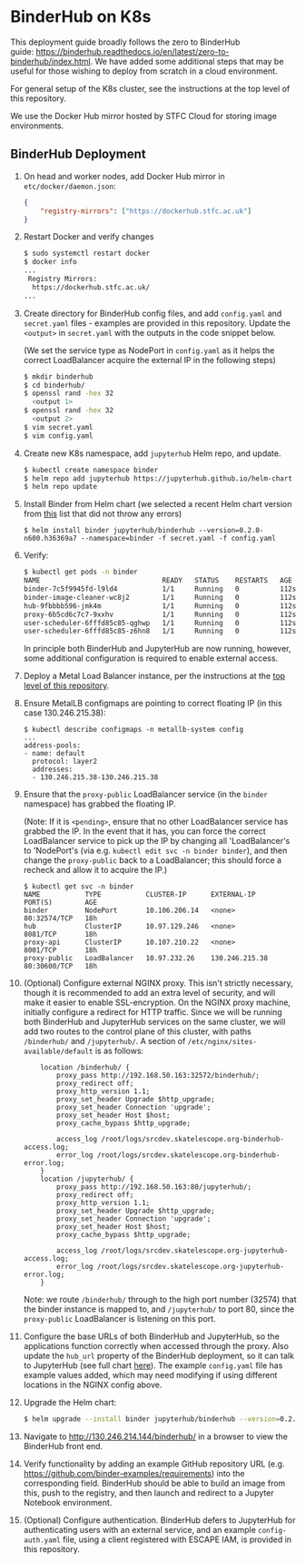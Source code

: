 # BinderHub on K8s

This deployment guide broadly follows the zero to BinderHub guide: https://binderhub.readthedocs.io/en/latest/zero-to-binderhub/index.html. We have added some additional steps that may be useful for those wishing to deploy from scratch in a cloud environment.

For general setup of the K8s cluster, see the instructions at the top level of this repository.

We use the Docker Hub mirror hosted by STFC Cloud for storing image environments.

## BinderHub Deployment

1. On head and worker nodes, add Docker Hub mirror in `etc/docker/daemon.json`:
    ```json
    {
        "registry-mirrors": ["https://dockerhub.stfc.ac.uk"]
    }
    ```

2. Restart Docker and verify changes
    ```bash
    $ sudo systemctl restart docker
    $ docker info
    ...
     Registry Mirrors:
      https://dockerhub.stfc.ac.uk/
    ...
    ```

3. Create directory for BinderHub config files, and add `config.yaml` and `secret.yaml` files - examples are provided in this repository. Update the `<output>` in `secret.yaml` with the outputs in the code snippet below.

    (We set the service type as NodePort in `config.yaml` as it helps the correct LoadBalancer acquire the external IP in the following steps)

    ```bash
    $ mkdir binderhub
    $ cd binderhub/
    $ openssl rand -hex 32
      <output 1>
    $ openssl rand -hex 32
      <output 2>
    $ vim secret.yaml
    $ vim config.yaml
    ```

4. Create new K8s namespace, add `jupyterhub` Helm repo, and update.
    
    ```bash
    $ kubectl create namespace binder
    $ helm repo add jupyterhub https://jupyterhub.github.io/helm-chart
    $ helm repo update
    ```

5. Install Binder from Helm chart (we selected a recent Helm chart version from [this](https://jupyterhub.github.io/helm-chart/#development-releases-binderhub) list that did not throw any errors)

    ```
    $ helm install binder jupyterhub/binderhub --version=0.2.0-n600.h36369a7 --namespace=binder -f secret.yaml -f config.yaml
    ```

6. Verify:

    ```bash
    $ kubectl get pods -n binder
    NAME                              READY   STATUS    RESTARTS   AGE
    binder-7c5f9945fd-l9ld4           1/1     Running   0          112s
    binder-image-cleaner-wc8j2        1/1     Running   0          112s
    hub-9fbbbb596-jmk4m               1/1     Running   0          112s
    proxy-6b5cd6c7c7-9xxhv            1/1     Running   0          112s
    user-scheduler-6fffd85c85-qghwp   1/1     Running   0          112s
    user-scheduler-6fffd85c85-z6hn8   1/1     Running   0          112s
    ```

    In principle both BinderHub and JupyterHub are now running, however, some additional configuration is required to enable external access.

7. Deploy a Metal Load Balancer instance, per the instructions at the [top level of this repository](https://github.com/rohinijoshi06/jupyterhub-on-k8s#load-balancer-for-bare-metal-cluster).

8. Ensure MetalLB configmaps are pointing to correct floating IP (in this case 130.246.215.38):

    ```
    $ kubectl describe configmaps -n metallb-system config
    ...
    address-pools:
    - name: default
      protocol: layer2
      addresses:
      - 130.246.215.38-130.246.215.38
    ```

9. Ensure that the `proxy-public` LoadBalancer service (in the `binder` namespace) has grabbed the floating IP.

    (Note: If it is `<pending>`, ensure that no other LoadBalancer service has grabbed the IP. In the event that it has, you can force the correct LoadBalancer service to pick up the IP by changing all 'LoadBalancer's to 'NodePort's (via e.g. `kubectl edit svc -n binder binder`), and then change the `proxy-public` back to a LoadBalancer; this should force a recheck and allow it to acquire the IP.)

    ```
    $ kubectl get svc -n binder 
    NAME           TYPE           CLUSTER-IP      EXTERNAL-IP      PORT(S)        AGE
    binder         NodePort       10.106.206.14   <none>           80:32574/TCP   18h
    hub            ClusterIP      10.97.129.246   <none>           8081/TCP       18h
    proxy-api      ClusterIP      10.107.210.22   <none>           8001/TCP       18h
    proxy-public   LoadBalancer   10.97.232.26    130.246.215.38   80:30600/TCP   18h
    ```

10. (Optional) Configure external NGINX proxy. This isn't strictly necessary, though it is recommended to add an extra level of security, and will make it easier to enable SSL-encryption. On the NGINX proxy machine, initially configure a redirect for HTTP traffic. Since we will be running both BinderHub and JupyterHub services on the same cluster, we will add two routes to the control plane of this cluster, with paths `/binderhub/` and `/jupyterhub/`. A section of `/etc/nginx/sites-available/default` is as follows:

    ```
        location /binderhub/ {
            proxy_pass http://192.168.50.163:32572/binderhub/;
            proxy_redirect off;
            proxy_http_version 1.1;
            proxy_set_header Upgrade $http_upgrade;
            proxy_set_header Connection 'upgrade';
            proxy_set_header Host $host;
            proxy_cache_bypass $http_upgrade;
        
            access_log /root/logs/srcdev.skatelescope.org-binderhub-access.log;
            error_log /root/logs/srcdev.skatelescope.org-binderhub-error.log;
        }
        location /jupyterhub/ {
            proxy_pass http://192.168.50.163:80/jupyterhub/;
            proxy_redirect off;
            proxy_http_version 1.1;
            proxy_set_header Upgrade $http_upgrade;
            proxy_set_header Connection 'upgrade';
            proxy_set_header Host $host;
            proxy_cache_bypass $http_upgrade;
        
            access_log /root/logs/srcdev.skatelescope.org-jupyterhub-access.log;
            error_log /root/logs/srcdev.skatelescope.org-jupyterhub-error.log;
        }
    ```

    Note: we route `/binderhub/` through to the high port number (32574) that the binder instance is mapped to, and `/jupyterhub/` to port 80, since the `proxy-public` LoadBalancer is listening on this port.

11. Configure the base URLs of both BinderHub and JupyterHub, so the applications function correctly when accessed through the proxy. Also update the `hub_url` property of the BinderHub deployment, so it can talk to JupyterHub (see full chart [here](https://github.com/jupyterhub/binderhub/blob/master/helm-chart/binderhub/values.yaml#L30)). The example `config.yaml` file has example values added, which may need modifying if using different locations in the NGINX config above.

12. Upgrade the Helm chart:

    ```bash
    $ helm upgrade --install binder jupyterhub/binderhub --version=0.2.0-n600.h36369a7 --namespace=binder -f secret.yaml -f config.yaml
    ```

13. Navigate to http://130.246.214.144/binderhub/ in a browser to view the BinderHub front end.

14. Verify functionality by adding an example GitHub repository URL (e.g. https://github.com/binder-examples/requirements) into the corresponding field. BinderHub should be able to build an image from this, push to the registry, and then launch and redirect to a Jupyter Notebook environment.

15. (Optional) Configure authentication. BinderHub defers to JupyterHub for authenticating users with an external service, and an example `config-auth.yaml` file, using a client registered with ESCAPE IAM, is provided in this repository.